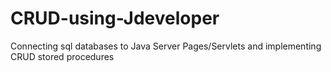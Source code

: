# CRUD-using-Jdeveloper
Connecting sql databases to Java Server Pages/Servlets and implementing CRUD stored procedures
